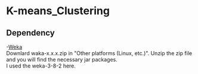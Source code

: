 # K-means_Clustering

## Dependency
-[Weka](https://www.cs.waikato.ac.nz/ml/weka/downloading.html)  
Downlard waka-x.x.x.zip in "Other platforms (Linux, etc.)". Unzip the zip file and you will find the necessary jar packages.   
I used the weka-3-8-2 here.

